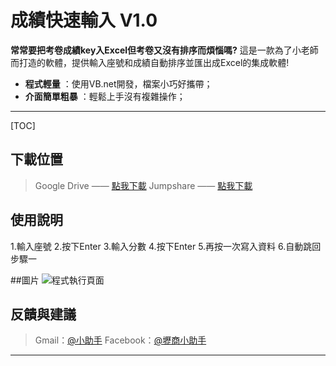 # 成績快速輸入 V1.0

**常常要把考卷成績key入Excel但考卷又沒有排序而煩惱嗎?**
這是一款為了小老師而打造的軟體，提供輸入座號和成績自動排序並匯出成Excel的集成軟體!
 
- **程式輕量** ：使用VB.net開發，檔案小巧好攜帶；
- **介面簡單粗暴** ：輕鬆上手沒有複雜操作；

-------------------

[TOC]

## 下載位置

> Google Drive   —— [點我下載](https://drive.google.com/open?id=1XT4_Jho3fbRiH7aD8cMiYmiCx-MUUPXQ)
> Jumpshare  —— [點我下載](https://jmp.sh/1SF3qra)

## 使用說明

1.輸入座號
2.按下Enter
3.輸入分數
4.按下Enter
5.再按一次寫入資料
6.自動跳回步驟一

##圖片
![程式執行頁面](https://upload.cc/i1/2020/06/03/DBsaif.png)

## 反饋與建議
>Gmail：[@小助手](mailto:lee98064@gmail.com)
>Facebook：[@壢商小助手](https://m.me/clvschelper)

---------